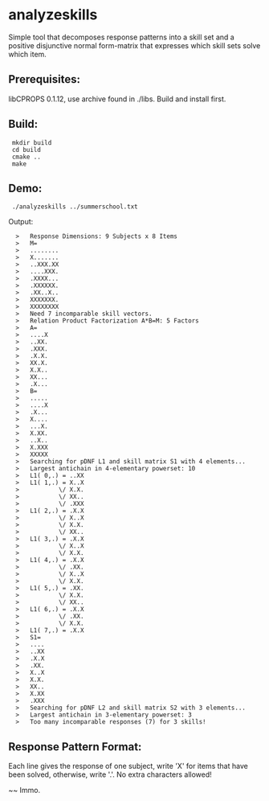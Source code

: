 analyzeskills
=============

Simple tool that decomposes response patterns into a skill set
and a positive disjunctive normal form-matrix that expresses 
which skill sets solve which item.


Prerequisites:
--------------
   libCPROPS 0.1.12,
   use archive found in ./libs.
   Build and install first.

Build:
------

```
 mkdir build
 cd build
 cmake ..
 make
```

Demo:
-----
```
 ./analyzeskills ../summerschool.txt
```

Output:
```
  >   Response Dimensions: 9 Subjects x 8 Items
  >   M=
  >   ........
  >   X.......
  >   ..XXX.XX
  >   ....XXX.
  >   .XXXX...
  >   .XXXXXX.
  >   .XX..X..
  >   XXXXXXX.
  >   XXXXXXXX
  >   Need 7 incomparable skill vectors.
  >   Relation Product Factorization A*B=M: 5 Factors
  >   A=
  >   ....X
  >   ..XX.
  >   .XXX.
  >   .X.X.
  >   XX.X.
  >   X.X..
  >   XX...
  >   .X...
  >   B=
  >   .....
  >   ....X
  >   .X...
  >   X....
  >   ...X.
  >   X.XX.
  >   ..X..
  >   X.XXX
  >   XXXXX
  >   Searching for pDNF L1 and skill matrix S1 with 4 elements...
  >   Largest antichain in 4-elementary powerset: 10
  >   L1( 0,.) = ..XX
  >   L1( 1,.) = X..X
  >           \/ X.X.
  >           \/ XX..
  >           \/ .XXX
  >   L1( 2,.) = .X.X
  >           \/ X..X
  >           \/ X.X.
  >           \/ XX..
  >   L1( 3,.) = .X.X
  >           \/ X..X
  >           \/ X.X.
  >   L1( 4,.) = .X.X
  >           \/ .XX.
  >           \/ X..X
  >           \/ X.X.
  >   L1( 5,.) = .XX.
  >           \/ X.X.
  >           \/ XX..
  >   L1( 6,.) = .X.X
  >           \/ .XX.
  >           \/ X.X.
  >   L1( 7,.) = .X.X
  >   S1=
  >   ....
  >   ..XX
  >   .X.X
  >   .XX.
  >   X..X
  >   X.X.
  >   XX..
  >   X.XX
  >   .XXX
  >   Searching for pDNF L2 and skill matrix S2 with 3 elements...
  >   Largest antichain in 3-elementary powerset: 3
  >   Too many incomparable responses (7) for 3 skills!
```

Response Pattern Format:
------------------------
  Each line gives the response of one subject,
  write 'X' for items that have been solved,
  otherwise, write '.'. No extra characters 
  allowed!



 ~~ Immo.
